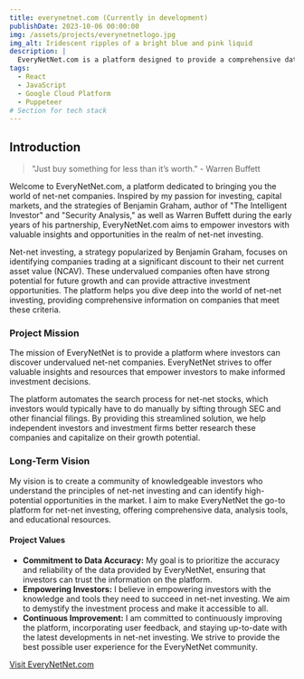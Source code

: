 ```yaml
---
title: everynetnet.com (Currently in development)
publishDate: 2023-10-06 00:00:00
img: /assets/projects/everynetnetlogo.jpg
img_alt: Iridescent ripples of a bright blue and pink liquid
description: |
  EveryNetNet.com is a platform designed to provide a comprehensive database of net-net companies (companies trading below their net current asset value). The platform is designed to help investors and investment-related firms access or filter data about net-net companies in a simple and intuitive manner, to allow them to make more informed investment decisions.
tags:
  - React
  - JavaScript
  - Google Cloud Platform
  - Puppeteer
# Section for tech stack
---
```


## Introduction

> "Just buy something for less than it’s worth." - Warren Buffett

Welcome to EveryNetNet.com, a platform dedicated to bringing you the world of net-net companies. Inspired by my passion for investing, capital markets, and the strategies of Benjamin Graham, author of "The Intelligent Investor" and "Security Analysis," as well as Warren Buffett during the early years of his partnership, EveryNetNet.com aims to empower investors with valuable insights and opportunities in the realm of net-net investing.

Net-net investing, a strategy popularized by Benjamin Graham, focuses on identifying companies trading at a significant discount to their net current asset value (NCAV). These undervalued companies often have strong potential for future growth and can provide attractive investment opportunities. The platform helps you dive deep into the world of net-net investing, providing comprehensive information on companies that meet these criteria.

### Project Mission

The mission of EveryNetNet is to provide a platform where investors can discover undervalued net-net companies. EveryNetNet strives to offer valuable insights and resources that empower investors to make informed investment decisions.

The platform automates the search process for net-net stocks, which investors would typically have to do manually by sifting through SEC and other financial filings. By providing this streamlined solution, we help independent investors and investment firms better research these companies and capitalize on their growth potential.

### Long-Term Vision

My vision is to create a community of knowledgeable investors who understand the principles of net-net investing and can identify high-potential opportunities in the market. I aim to make EveryNetNet the go-to platform for net-net investing, offering comprehensive data, analysis tools, and educational resources.

#### Project Values

- **Commitment to Data Accuracy:** My goal is to prioritize the accuracy and reliability of the data provided by EveryNetNet, ensuring that investors can trust the information on the platform.
- **Empowering Investors:** I believe in empowering investors with the knowledge and tools they need to succeed in net-net investing. We aim to demystify the investment process and make it accessible to all.
- **Continuous Improvement:** I am committed to continuously improving the platform, incorporating user feedback, and staying up-to-date with the latest developments in net-net investing. We strive to provide the best possible user experience for the EveryNetNet community.

<!-- Link to Project Website -->

[Visit EveryNetNet.com](https://everynetnet.com/)
